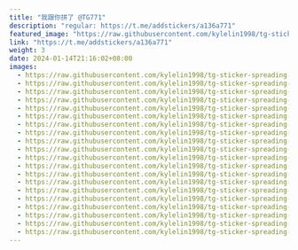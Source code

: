 ```yaml
---
title: "我跟你拼了 @TG771"
description: "regular: https://t.me/addstickers/a136a771"
featured_image: "https://raw.githubusercontent.com/kylelin1998/tg-sticker-spreading-worldwide-images/main/img/0581e0c6-5e42-4f02-bd7f-574d9fef37f2.jpg"
link: "https://t.me/addstickers/a136a771"
weight: 3
date: 2024-01-14T21:16:02+08:00
images:
  - https://raw.githubusercontent.com/kylelin1998/tg-sticker-spreading-worldwide-images/main/img/0581e0c6-5e42-4f02-bd7f-574d9fef37f2.jpg
  - https://raw.githubusercontent.com/kylelin1998/tg-sticker-spreading-worldwide-images/main/img/2d607c20-07db-4c43-b78e-94f52fdb3552.jpg
  - https://raw.githubusercontent.com/kylelin1998/tg-sticker-spreading-worldwide-images/main/img/6d3d053e-39ac-4470-ada1-d12a2347cf5b.jpg
  - https://raw.githubusercontent.com/kylelin1998/tg-sticker-spreading-worldwide-images/main/img/9c4865ec-5c67-41ff-8f63-e6d56ff0af65.jpg
  - https://raw.githubusercontent.com/kylelin1998/tg-sticker-spreading-worldwide-images/main/img/588bae8f-2e0f-4ea3-8274-5ff1ee63325f.jpg
  - https://raw.githubusercontent.com/kylelin1998/tg-sticker-spreading-worldwide-images/main/img/7b4651be-594b-4508-ac3c-14543c863d1e.jpg
  - https://raw.githubusercontent.com/kylelin1998/tg-sticker-spreading-worldwide-images/main/img/cca134e2-085f-43a0-b99d-401da2029766.jpg
  - https://raw.githubusercontent.com/kylelin1998/tg-sticker-spreading-worldwide-images/main/img/97fa5c54-cea9-4a90-ba4b-e3cf8aa27842.jpg
  - https://raw.githubusercontent.com/kylelin1998/tg-sticker-spreading-worldwide-images/main/img/38129617-4114-45eb-bbd5-5af473466316.jpg
  - https://raw.githubusercontent.com/kylelin1998/tg-sticker-spreading-worldwide-images/main/img/1ff144c5-79df-4127-82c9-23910dac2f18.jpg
  - https://raw.githubusercontent.com/kylelin1998/tg-sticker-spreading-worldwide-images/main/img/dcc4e857-6b31-4d67-a668-fbc08951a8ad.jpg
  - https://raw.githubusercontent.com/kylelin1998/tg-sticker-spreading-worldwide-images/main/img/95b9ad39-a07c-4818-87e9-8ffab25b3352.jpg
  - https://raw.githubusercontent.com/kylelin1998/tg-sticker-spreading-worldwide-images/main/img/602d4beb-34e1-4025-ba79-feed283ef95b.jpg
  - https://raw.githubusercontent.com/kylelin1998/tg-sticker-spreading-worldwide-images/main/img/fb760782-12da-4ef9-974e-de8738295a8f.jpg
  - https://raw.githubusercontent.com/kylelin1998/tg-sticker-spreading-worldwide-images/main/img/702dc6e8-6e17-43af-b69e-25b61af710fa.jpg
  - https://raw.githubusercontent.com/kylelin1998/tg-sticker-spreading-worldwide-images/main/img/392808b9-1848-48e8-935a-0a35fc9ff49a.jpg
  - https://raw.githubusercontent.com/kylelin1998/tg-sticker-spreading-worldwide-images/main/img/e30cb4ca-9afc-472e-b573-9b11f4ea2106.jpg
  - https://raw.githubusercontent.com/kylelin1998/tg-sticker-spreading-worldwide-images/main/img/a9cd9c63-8d59-460e-b729-20866068a1e0.jpg
  - https://raw.githubusercontent.com/kylelin1998/tg-sticker-spreading-worldwide-images/main/img/f7751973-9495-4432-ad15-ff1f4e48630c.jpg
  - https://raw.githubusercontent.com/kylelin1998/tg-sticker-spreading-worldwide-images/main/img/60e886e8-ccbb-468a-b9e4-86db785db9ce.jpg
---
```

